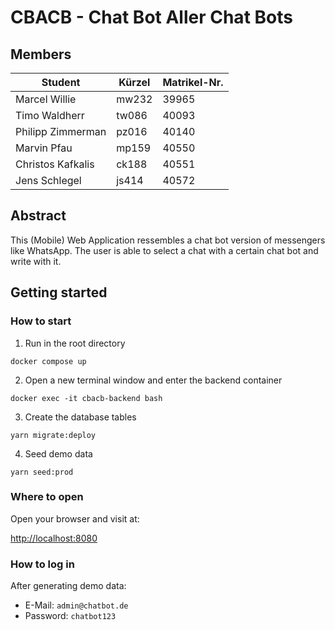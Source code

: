 # CBACB - Chat Bot Aller Chat Bots

## Members

| Student           | Kürzel | Matrikel-Nr. |
| ----------------- | ------ | ------------ |
| Marcel Willie     | mw232  | 39965        |
| Timo Waldherr     | tw086  | 40093        |
| Philipp Zimmerman | pz016  | 40140        |
| Marvin Pfau       | mp159  | 40550        |
| Christos Kafkalis | ck188  | 40551        |
| Jens Schlegel     | js414  | 40572        |

## Abstract

This (Mobile) Web Application ressembles a chat bot version of messengers like WhatsApp. The user is able to select a chat with a certain chat bot and write with it.

## Getting started

### How to start

1. Run in the root directory

```
docker compose up
```

2. Open a new terminal window and enter the backend container

```
docker exec -it cbacb-backend bash
```

3. Create the database tables

```
yarn migrate:deploy
```

4. Seed demo data

```
yarn seed:prod
```

### Where to open

Open your browser and visit at:

[http://localhost:8080](http://localhost:8080)

### How to log in

After generating demo data:

-   E-Mail: `admin@chatbot.de`
-   Password: `chatbot123`
